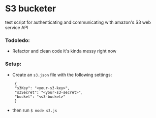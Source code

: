 # S3 bucketer
test script for authenticating and communicating with amazon's S3 web
service API
 
### Todoledo:
 * Refactor and clean code it's kinda messy right now
 
### Setup:
 - Create an `s3.json` file with the following settings:

    ```
     {
     "s3Key": "<your-s3-key>",
     "s3Secret": "<your-s3-secret>",
     "bucket": "<s3-bucket>"
     }
    ```
 - then run ` $ node s3.js `
